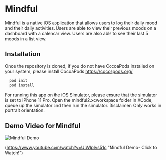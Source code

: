 # Mindful

Mindful is a native iOS application that allows users to log their daily mood and their daily activities. Users are able to view their previous moods on a dashboard with a calendar view. Users are also able to see their last 5 moods in a list view.

## Installation

Once the repository is cloned, if you do not have CocoaPods installed on your system, please install CocoaPods https://cocoapods.org/

```bash
  pod init 
  pod install
```
For running this app on the iOS Simulator, please ensure that the simulator is set to iPhone 11 Pro. 
Open the mindful2.xcworkspace folder in XCode, queue up the simulator and then run the simulator.
Disclaimer: Only works in portrait orientation.

## Demo Video for Mindful

![Mindful Demo](https://img.youtube.com/vi/UIWlpIvs51c/0.jpg)


(https://www.youtube.com/watch?v=UIWlpIvs51c "Mindful Demo- Click to Watch!")
